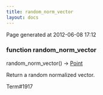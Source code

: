 ```yaml
---
title: random_norm_vector
layout: docs
---
```


<div class="bottom_right_note">Page generated at 2012-06-08 17:12</div>
<h3><span class="minor">function</span> random_norm_vector</h3>

random_norm_vector() -> <a href="/docs/Point.html">Point</a>
<p>Return a random normalized vector.</p>

<p><span class="extra_minor">Term#1917</span></p>
